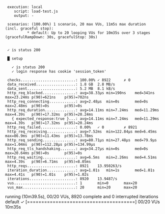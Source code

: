      execution: local
        script: load-test.js
        output: -

     scenarios: (100.00%) 1 scenario, 20 max VUs, 11m5s max duration (incl. graceful stop):
              * default: Up to 20 looping VUs for 10m35s over 3 stages (gracefulRampDown: 30s, gracefulStop: 30s)


     ✓ is status 200

     █ setup

       ✓ is status 200
       ✓ login response has cookie 'session_token'

     checks.........................: 100.00% ✓ 8922      ✗ 0
     data_received..................: 1.8 GB  2.8 MB/s
     data_sent......................: 5.2 MB  8.1 kB/s
     http_req_blocked...............: avg=38.33µs min=190ns    med=341ns   max=23.24ms p(90)=621ns    p(95)=702ns
     http_req_connecting............: avg=2.48µs  min=0s       med=0s      max=2.48ms  p(90)=0s       p(95)=0s
     http_req_duration..............: avg=14.11ms min=7.24ms   med=11.29ms max=4.39s   p(90)=17.32ms  p(95)=20.24ms
       { expected_response:true }...: avg=14.11ms min=7.24ms   med=11.29ms max=4.39s   p(90)=17.32ms  p(95)=20.24ms
     http_req_failed................: 0.00%   ✓ 0         ✗ 8921
     http_req_receiving.............: avg=7.52ms  min=122.84µs med=6.45ms  max=86.9ms  p(90)=11.43ms  p(95)=13.78ms
     http_req_sending...............: avg=80.71µs min=27.48µs  med=79.9µs  max=1.04ms  p(90)=112.28µs p(95)=134.99µs
     http_req_tls_handshaking.......: avg=34.27µs min=0s       med=0s      max=20.64ms p(90)=0s       p(95)=0s
     http_req_waiting...............: avg=6.5ms   min=2.26ms   med=4.51ms  max=4.39s   p(90)=6.71ms   p(95)=8.05ms
     http_reqs......................: 8921    13.950263/s
     iteration_duration.............: avg=1.01s   min=1s       med=1.01s   max=4.41s   p(90)=1.01s    p(95)=1.02s
     iterations.....................: 8920    13.9487/s
     vus............................: 1       min=0       max=20
     vus_max........................: 20      min=20      max=20

running (10m39.5s), 00/20 VUs, 8920 complete and 0 interrupted iterations
default ✓ [======================================] 00/20 VUs 10m35s
